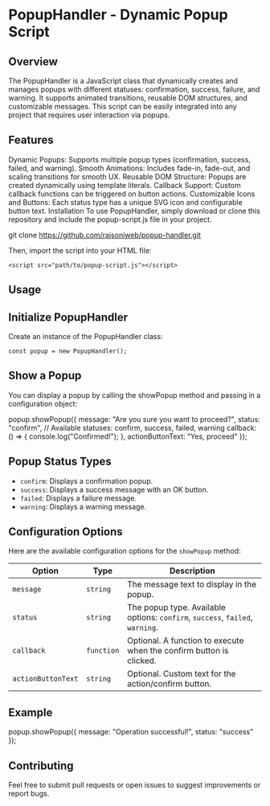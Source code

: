 # PopupHandler - Dynamic Popup Script
 ## Overview
The PopupHandler is a JavaScript class that dynamically creates and manages popups with different statuses: confirmation, success, failure, and warning. It supports animated transitions, reusable DOM structures, and customizable messages. This script can be easily integrated into any project that requires user interaction via popups.

## Features
Dynamic Popups: Supports multiple popup types (confirmation, success, failed, and warning).
Smooth Animations: Includes fade-in, fade-out, and scaling transitions for smooth UX.
Reusable DOM Structure: Popups are created dynamically using template literals.
Callback Support: Custom callback functions can be triggered on button actions.
Customizable Icons and Buttons: Each status type has a unique SVG icon and configurable button text.
Installation
To use PopupHandler, simply download or clone this repository and include the popup-script.js file in your project.

git clone https://github.com/rajsoniweb/popup-handler.git

Then, import the script into your HTML file:

`<script src="path/to/popup-script.js"></script>`


## Usage
## Initialize PopupHandler
Create an instance of the PopupHandler class:

`const popup = new PopupHandler();`


## Show a Popup
You can display a popup by calling the showPopup method and passing in a configuration object:

popup.showPopup({
    message: "Are you sure you want to proceed?",
    status: "confirm",  // Available statuses: confirm, success, failed, warning
    callback: () => {
        console.log("Confirmed!");
    },
    actionButtonText: "Yes, proceed"
});

## Popup Status Types
* `confirm`: Displays a confirmation popup.
* `success`: Displays a success message with an OK button.
* `failed`:  Displays a failure message.
* `warning`: Displays a warning message.

## Configuration Options

Here are the available configuration options for the `showPopup` method:

| Option            | Type       | Description                                                  |
|-------------------|------------|--------------------------------------------------------------|
| `message`         | `string`   | The message text to display in the popup.                    |
| `status`          | `string`   | The popup type. Available options: `confirm`, `success`, `failed`, `warning`. |
| `callback`        | `function` | Optional. A function to execute when the confirm button is clicked. |
| `actionButtonText`| `string`   | Optional. Custom text for the action/confirm button.          |


## Example
popup.showPopup({
    message: "Operation successful!",
    status: "success"
});


## Contributing
Feel free to submit pull requests or open issues to suggest improvements or report bugs.
